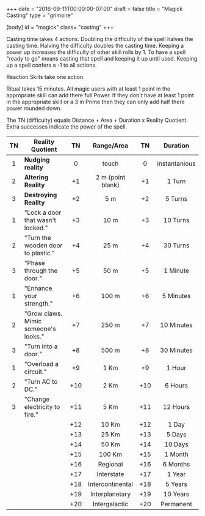 +++
date = "2016-09-11T00:00:00-07:00"
draft = false
title = "Magick Casting"
type = "grimoire"

[body]
	id = "magick"
	class= "casting"
+++

Casting time takes 4 actions. Doubling the difficulty of the spell halves the casting time. Halving the difficulty doubles the casting time. Keeping a power up increases the difficulty of other skill rolls by 1. To have a spell "ready to go" means casting that spell and keeping it up until used. Keeping up a spell confers a -1 to all actions.

Reaction Skills take one action.

Ritual takes 15 minutes. All magic users with at least 1 point in the appropriate skill can add there full Power. If they don't have at least 1 point in the appropriate skill or a 3 in Prime then they can only add half there power rounded down.

The TN (difficulty) equals Distance + Area + Duration x Reality Quotient. Extra successes indicate the power of the spell.


| TN  | Reality Quotient                     | TN  | Range/Area        | TN  | Duration      |
| :-: | ----------------                     | :-: | :--------:        | :-: | :------:      |
| 1   | **Nudging reality**                  | 0   | touch             | 0   | instantanious |
| 2   | **Altering Reality**                 | +1  | 2 m (point blank) | +1  | 1 Turn        |
| 3   | **Destroying Reality**               | +2  | 5 m               | +2  | 5 Turns       |
| 1   | "Lock a door that wasn't locked."    | +3  | 10 m              | +3  | 10 Turns      |
| 2   | "Turn the wooden door to plastic."   | +4  | 25 m              | +4  | 30 Turns      |
| 3   | "Phase through the door."            | +5  | 50 m              | +5  | 1 Minute      |
| 1   | "Enhance your strength."             | +6  | 100 m             | +6  | 5 Minutes     |
| 2   | "Grow claws. Mimic someone's looks." | +7  | 250 m             | +7  | 10 Minutes    |
| 3   | "Turn into a door."                  | +8  | 500 m             | +8  | 30 Minutes    |
| 1   | "Overload a circuit."                | +9  | 1 Km              | +9  | 1 Hour        |
| 2   | "Turn AC to DC."                     | +10 | 2 Km              | +10 | 6 Hours       |
| 3   | "Change electricity to fire."        | +11 | 5 Km              | +11 | 12 Hours      |
|     |                                      | +12 | 10 Km             | +12 | 1 Day         |
|     |                                      | +13 | 25 Km             | +13 | 5 Days        |
|     |                                      | +14 | 50 Km             | +14 | 10 Days       |
|     |                                      | +15 | 100 Km            | +15 | 1 Month       |
|     |                                      | +16 | Regional          | +16 | 6 Months      |
|     |                                      | +17 | Interstate        | +17 | 1 Year        |
|     |                                      | +18 | Intercontinental  | +18 | 5 Years       |
|     |                                      | +19 | Interplanetary    | +19 | 10 Years      |
|     |                                      | +20 | Intergalactic     | +20 | Permanent     |





